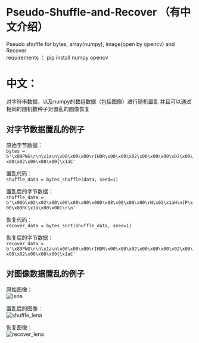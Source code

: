 # Pseudo-Shuffle-and-Recover （有中文介绍）
Pseudo shuffle for bytes, array(numpy),  image(open by opencv) and Recover <br>
requirements ： pip install numpy opencv

# 中文：
对字符串数据，以及numpy的数组数据（包括图像）进行随机置乱
并且可以通过相同的随机数种子对置乱的图像恢复
## 对字节数据置乱的例子 
原始字节数据：<br>
`bytes = b'\x89PNG\r\n\x1a\n\x00\x00\x00\rIHDR\x00\x00\x02\x00\x00\x00\x02\x00\x08\x02\x00\x00\x00{\x1aC'`<br>

置乱代码：<br>
`shuffle_data = bytes_shuffle(data, seed=1)`<br>

置乱后的字节数据：<br>
`shuffle_data = b'\x00G\x02\x02\x00\x00\x00\x00\x00D\x08\x00\x00\x00\rN\x02\x1aH\n{P\x00\x89RC\x1a\x00\x00I\r\n'`<br>

恢复代码：<br>
`recover_data = bytes_sort(shuffle_data, seed=1)`<br>

恢复后的字节数据：<br>
`recover_data = b'\x89PNG\r\n\x1a\n\x00\x00\x00\rIHDR\x00\x00\x02\x00\x00\x00\x02\x00\x08\x02\x00\x00\x00{\x1aC'`<br>

## 对图像数据置乱的例子
原始图像：<br>
![lena](https://user-images.githubusercontent.com/110237013/195288871-7bebc8c8-258b-4bd8-bc31-f41a52fae616.png)

置乱后的图像：<br>
![shuffle_lena](https://user-images.githubusercontent.com/110237013/195288964-8a463f0e-895c-4fa8-a790-90c2e3055e35.png)

恢复图像：<br>
![recover_lena](https://user-images.githubusercontent.com/110237013/195289058-c08162c6-5305-4276-aca6-747a2c6fbcca.png)

